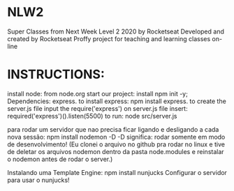 # NLW2
Super Classes from Next Week Level 2 2020 by Rocketseat
Developed and created by Rocketseat
Proffy project for teaching and learning classes on-line

# INSTRUCTIONS:

install node: from node.org
start our project: install npm init -y;
Dependencies: express.
to install express: npm install express.
to create the server.js file
    input the require('express') on server.js file
    insert:
        required('express')().listen(5500)
    to run: node src/server.js

para rodar um servidor que nao precisa ficar ligando e desligando a cada nova sessão:
    npm install nodemon -D
-D significa: rodar somente em modo de desenvolvimento!
(Eu clonei o arquivo no github pra rodar no linux e tive de deletar os arquivos nodemon dentro da pasta node.modules e reinstalar o nodemon antes de rodar o server.)

Instalando uma Template Engine:
npm install nunjucks
    Configurar o servidor para usar o nunjucks!